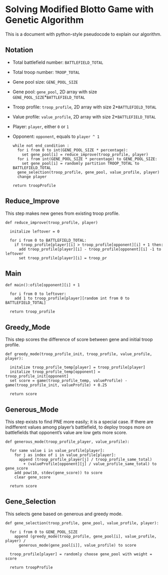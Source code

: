 # Solving Modified Blotto Game with Genetic Algorithm

This is a document with python-style pseudocode to explain our algorithm.

## Notation
- Total battlefield number: `BATTLEFIELD_TOTAL`
- Total troop number: `TROOP_TOTAL`
- Gene pool size: `GENE_POOL_SIZE`
- Gene pool: `gene_pool`, 2D array with size `GENE_POOL_SIZE`*`BATTLEFIELD_TOTAL`
- Troop profile: `troop_profile`,  2D array with size 2*`BATTLEFIELD_TOTAL`
- Value profile: `value_profile`,  2D array with size 2*`BATTLEFIELD_TOTAL`
- Player: `player`, either `0` or `1`
- Opponent: `opponent`, equals to `player ^ 1`



      while not end_condition :
        for i from 0 to int(GENE_POOL_SIZE * percentage):
          set gene_pool[i] = reduce_improve(troop_profile, player)
        for i from int(GENE_POOL_SIZE * percentage) to GENE_POOL_SIZE:
          set gene_pool[i] = randomly partition TROOP_TOTAL to BATTLEFIELD_TOTAL
        gene_selection(troop_profile, gene_pool, value_profile, player)
        change player

      return troopProfile


## Reduce_Improve

This step makes new genes from existing troop profile. 
 

    def reduce_improve(troop_profile, player)
    
      initalize leftover = 0
      
      for i from 0 to BATTLEFIELD_TOTAL:
        if troop_profile[player][i] > troop_profile[opponent][i] + 1 then:
          add troop_profile[player][i] - troop_profile[opponent][i] -1 to leftover
          set troop_profile[player][i] = troop_pr
## Main

    def main():ofile[opponent][i] + 1
      
      for i from 0 to leftover:
        add 1 to troop_profile[player][random int from 0 to BATTLEFIELD_TOTAL]
        
      return troop_profile


## Greedy_Mode

This step scores the difference of score between gene and initial troop profile.


    def greedy_mode(troop_profile_init, troop_profile, value_profile, player):
      
      initalize troop_profile_temp[player] = troop_profile[player]
      initalize troop_profile_temp[opponent] = troop_profile_init[opponent]
      set score = game(troop_profile_temp, valueProfile) - game(troop_profile_init, valueProfile) + 0.25
    
      return score

  

## Generous_Mode

This step exists to find PNE more easily; it is a special case. If there are indifferent values among player’s battlefield, to deploy troops more on battlefields that opponent’s value are low gets more score.


    def generous_mode(troop_profile_player, value_profile):
     
      for same value i in value_profile[player]:
        for j as index of i in value_profile[player]:
          append (troop_profile_player[j] / troop_profile_same_total)
            + (valueProfile[opponent][j] / value_profile_same_total) to gene_score
        add pow(10, stdev(gene_score)) to score
        clear gene_score
        
      return score      


## Gene_Selection

This selects gene based on generous and greedy mode.


    def gene_selection(troop_profile, gene_pool, value_profile, player):
      
      for i from 0 to GENE_POOL_SIZE
        append (greedy_mode(troop_profile, gene_pool[i], value_profile, player) /
          generous_mode(gene_pool[i]], value_profile) to score
          
      troop_profile[player] = randomly choose gene_pool with weight = score
      
      return troopProfile  



